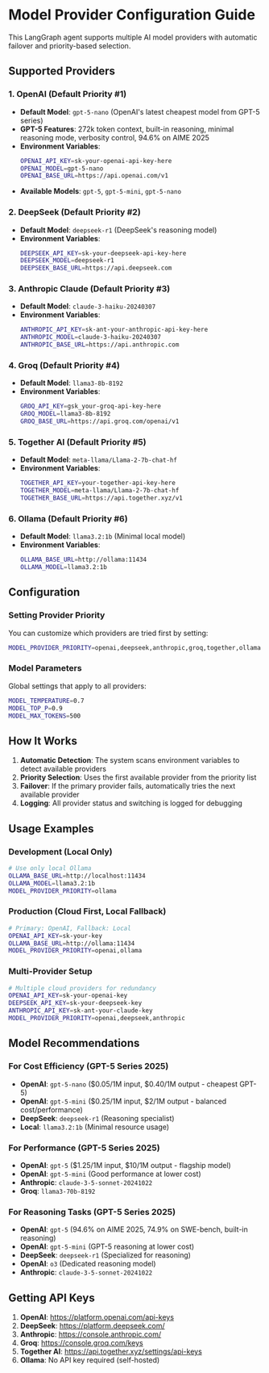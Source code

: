 # Model Provider Configuration Guide

This LangGraph agent supports multiple AI model providers with automatic failover and priority-based selection.

## Supported Providers

### 1. OpenAI (Default Priority #1)
- **Default Model**: `gpt-5-nano` (OpenAI's latest cheapest model from GPT-5 series)
- **GPT-5 Features**: 272k token context, built-in reasoning, minimal reasoning mode, verbosity control, 94.6% on AIME 2025
- **Environment Variables**:
  ```bash
  OPENAI_API_KEY=sk-your-openai-api-key-here
  OPENAI_MODEL=gpt-5-nano
  OPENAI_BASE_URL=https://api.openai.com/v1
  ```
- **Available Models**: `gpt-5`, `gpt-5-mini`, `gpt-5-nano`

### 2. DeepSeek (Default Priority #2)
- **Default Model**: `deepseek-r1` (DeepSeek's reasoning model)
- **Environment Variables**:
  ```bash
  DEEPSEEK_API_KEY=sk-your-deepseek-api-key-here
  DEEPSEEK_MODEL=deepseek-r1
  DEEPSEEK_BASE_URL=https://api.deepseek.com
  ```

### 3. Anthropic Claude (Default Priority #3)
- **Default Model**: `claude-3-haiku-20240307`
- **Environment Variables**:
  ```bash
  ANTHROPIC_API_KEY=sk-ant-your-anthropic-api-key-here
  ANTHROPIC_MODEL=claude-3-haiku-20240307
  ANTHROPIC_BASE_URL=https://api.anthropic.com
  ```

### 4. Groq (Default Priority #4)
- **Default Model**: `llama3-8b-8192`
- **Environment Variables**:
  ```bash
  GROQ_API_KEY=gsk_your-groq-api-key-here
  GROQ_MODEL=llama3-8b-8192
  GROQ_BASE_URL=https://api.groq.com/openai/v1
  ```

### 5. Together AI (Default Priority #5)
- **Default Model**: `meta-llama/Llama-2-7b-chat-hf`
- **Environment Variables**:
  ```bash
  TOGETHER_API_KEY=your-together-api-key-here
  TOGETHER_MODEL=meta-llama/Llama-2-7b-chat-hf
  TOGETHER_BASE_URL=https://api.together.xyz/v1
  ```

### 6. Ollama (Default Priority #6)
- **Default Model**: `llama3.2:1b` (Minimal local model)
- **Environment Variables**:
  ```bash
  OLLAMA_BASE_URL=http://ollama:11434
  OLLAMA_MODEL=llama3.2:1b
  ```

## Configuration

### Setting Provider Priority
You can customize which providers are tried first by setting:
```bash
MODEL_PROVIDER_PRIORITY=openai,deepseek,anthropic,groq,together,ollama
```

### Model Parameters
Global settings that apply to all providers:
```bash
MODEL_TEMPERATURE=0.7
MODEL_TOP_P=0.9
MODEL_MAX_TOKENS=500
```

## How It Works

1. **Automatic Detection**: The system scans environment variables to detect available providers
2. **Priority Selection**: Uses the first available provider from the priority list
3. **Failover**: If the primary provider fails, automatically tries the next available provider
4. **Logging**: All provider status and switching is logged for debugging

## Usage Examples

### Development (Local Only)
```bash
# Use only local Ollama
OLLAMA_BASE_URL=http://localhost:11434
OLLAMA_MODEL=llama3.2:1b
MODEL_PROVIDER_PRIORITY=ollama
```

### Production (Cloud First, Local Fallback)
```bash
# Primary: OpenAI, Fallback: Local
OPENAI_API_KEY=sk-your-key
OLLAMA_BASE_URL=http://ollama:11434
MODEL_PROVIDER_PRIORITY=openai,ollama
```

### Multi-Provider Setup
```bash
# Multiple cloud providers for redundancy
OPENAI_API_KEY=sk-your-openai-key
DEEPSEEK_API_KEY=sk-your-deepseek-key
ANTHROPIC_API_KEY=sk-ant-your-claude-key
MODEL_PROVIDER_PRIORITY=openai,deepseek,anthropic
```

## Model Recommendations

### For Cost Efficiency (GPT-5 Series 2025)
- **OpenAI**: `gpt-5-nano` ($0.05/1M input, $0.40/1M output - cheapest GPT-5)
- **OpenAI**: `gpt-5-mini` ($0.25/1M input, $2/1M output - balanced cost/performance)
- **DeepSeek**: `deepseek-r1` (Reasoning specialist)
- **Local**: `llama3.2:1b` (Minimal resource usage)

### For Performance (GPT-5 Series 2025)
- **OpenAI**: `gpt-5` ($1.25/1M input, $10/1M output - flagship model)
- **OpenAI**: `gpt-5-mini` (Good performance at lower cost)
- **Anthropic**: `claude-3-5-sonnet-20241022`
- **Groq**: `llama3-70b-8192`

### For Reasoning Tasks (GPT-5 Series 2025)
- **OpenAI**: `gpt-5` (94.6% on AIME 2025, 74.9% on SWE-bench, built-in reasoning)
- **OpenAI**: `gpt-5-mini` (GPT-5 reasoning at lower cost)
- **DeepSeek**: `deepseek-r1` (Specialized for reasoning)
- **OpenAI**: `o3` (Dedicated reasoning model)
- **Anthropic**: `claude-3-5-sonnet-20241022`

## Getting API Keys

1. **OpenAI**: https://platform.openai.com/api-keys
2. **DeepSeek**: https://platform.deepseek.com/
3. **Anthropic**: https://console.anthropic.com/
4. **Groq**: https://console.groq.com/keys
5. **Together AI**: https://api.together.xyz/settings/api-keys
6. **Ollama**: No API key required (self-hosted)